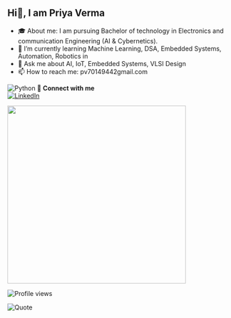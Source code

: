 ##                                       Hi👋, I am Priya Verma

- 🎓 About me: I am pursuing Bachelor of technology in Electronics and communication Engineering (AI & Cybernetics).
- 🔭 I’m currently learning Machine Learning, DSA, Embedded Systems, Automation, Robotics in 
- 💬 Ask me about AI, IoT, Embedded Systems, VLSI Design
- 📫 How to reach me: pv70149442gmail.com

![Python](https://img.shields.io/badge/Python-3776AB?style=for-the-badge&logo=python&logoColor=white)
🔗 **Connect with me**  
[![LinkedIn](https://img.shields.io/badge/LinkedIn-blue?style=flat-square&logo=linkedin)]([https://www.linkedin.com/in/priya-v-58a28b251]) 

<img src="https://your-image-link.com" width="400"/>

![Profile views](https://komarev.com/ghpvc/?username=yourusername&style=flat-square)

![Quote](https://github-readme-quotes.herokuapp.com/quote?theme=dark)


